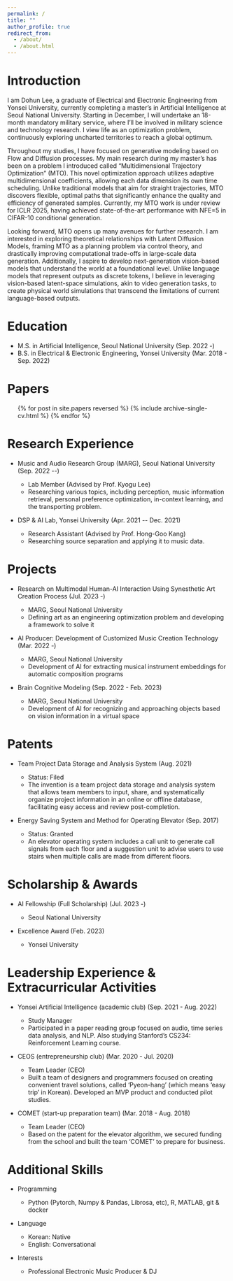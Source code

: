 ```yaml
---
permalink: /
title: ""
author_profile: true
redirect_from: 
  - /about/
  - /about.html
---
```


Introduction
======
I am Dohun Lee, a graduate of Electrical and Electronic Engineering from Yonsei University, currently completing a master’s in Artificial Intelligence at Seoul National University. Starting in December, I will undertake an 18-month mandatory military service, where I’ll be involved in military science and technology research. I view life as an optimization problem, continuously exploring uncharted territories to reach a global optimum.

Throughout my studies, I have focused on generative modeling based on Flow and Diffusion processes. My main research during my master’s has been on a problem I introduced called “Multidimensional Trajectory Optimization” (MTO). This novel optimization approach utilizes adaptive multidimensional coefficients, allowing each data dimension its own time scheduling. Unlike traditional models that aim for straight trajectories, MTO discovers flexible, optimal paths that significantly enhance the quality and efficiency of generated samples. Currently, my MTO work is under review for ICLR 2025, having achieved state-of-the-art performance with NFE=5 in CIFAR-10 conditional generation.

Looking forward, MTO opens up many avenues for further research. I am interested in exploring theoretical relationships with Latent Diffusion Models, framing MTO as a planning problem via control theory, and drastically improving computational trade-offs in large-scale data generation. Additionally, I aspire to develop next-generation vision-based models that understand the world at a foundational level. Unlike language models that represent outputs as discrete tokens, I believe in leveraging vision-based latent-space simulations, akin to video generation tasks, to create physical world simulations that transcend the limitations of current language-based outputs.


Education
======
* M.S. in Artificial Intelligence, Seoul National University (Sep. 2022 -)
* B.S. in Electrical & Electronic Engineering, Yonsei University (Mar. 2018 - Sep. 2022)


Papers
======
  <ul>{% for post in site.papers reversed %}
    {% include archive-single-cv.html %}
  {% endfor %}</ul>


Research Experience
======
* Music and Audio Research Group (MARG), Seoul National University (Sep. 2022 --)
  * Lab Member (Advised by Prof. Kyogu Lee)
  * Researching various topics, including perception, music information retrieval, personal preference optimization, in-context learning, and the transporting problem.


* DSP & AI Lab, Yonsei University (Apr. 2021 -- Dec. 2021)
  * Research Assistant (Advised by Prof. Hong-Goo Kang)
  * Researching source separation and applying it to music data.


Projects
======
* Research on Multimodal Human-AI Interaction Using Synesthetic Art Creation Process (Jul. 2023 -)
  * MARG, Seoul National University
  * Defining art as an engineering optimization problem and developing a framework to solve it

* AI Producer: Development of Customized Music Creation Technology (Mar. 2022 -)
  * MARG, Seoul National University
  * Development of AI for extracting musical instrument embeddings for automatic composition programs

* Brain Cognitive Modeling (Sep. 2022 - Feb. 2023)
  * MARG, Seoul National University
  * Development of AI for recognizing and approaching objects based on vision information in a virtual space


Patents
======
* Team Project Data Storage and Analysis System (Aug. 2021)
  * Status: Filed
  * The invention is a team project data storage and analysis system that allows team members to input, share, and systematically organize project information in an online or offline database, facilitating easy access and review post-completion.

* Energy Saving System and Method for Operating Elevator (Sep. 2017)
  * Status: Granted
  * An elevator operating system includes a call unit to generate call signals from each floor and a suggestion unit to advise users to use stairs when multiple calls are made from different floors.


Scholarship & Awards
======
* AI Fellowship (Full Scholarship) (Jul. 2023 -)
  * Seoul National University

* Excellence Award (Feb. 2023)
  * Yonsei University


Leadership Experience & Extracurricular Activities
======
* Yonsei Artificial Intelligence (academic club) (Sep. 2021 - Aug. 2022)
  * Study Manager
  * Participated in a paper reading group focused on audio, time series data analysis, and NLP. Also studying Stanford’s CS234: Reinforcement Learning course.

* CEOS (entrepreneurship club) (Mar. 2020 - Jul. 2020)
  * Team Leader (CEO)
  * Built a team of designers and programmers focused on creating convenient travel solutions, called ‘Pyeon-hang’ (which means ‘easy trip’ in Korean). Developed an MVP product and conducted pilot studies.

* COMET (start-up preparation team) (Mar. 2018 - Aug. 2018)
  * Team Leader (CEO)
  * Based on the patent for the elevator algorithm, we secured funding from the school and built the team ‘COMET’ to prepare for business.


Additional Skills
======
* Programming
  * Python (Pytorch, Numpy & Pandas, Librosa, etc), R, MATLAB, git & docker

* Language
  * Korean: Native
  * English: Conversational

* Interests
  * Professional Electronic Music Producer & DJ